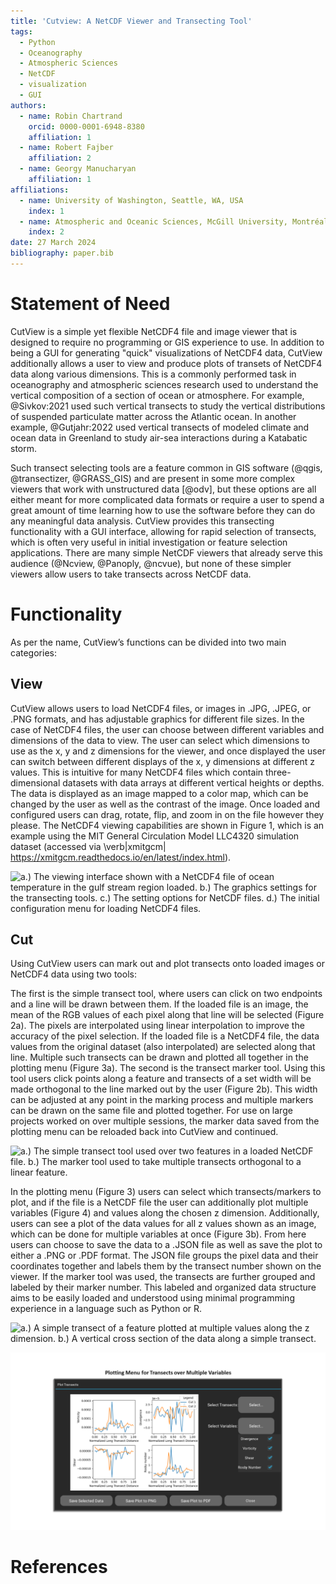 ```yaml
---
title: 'Cutview: A NetCDF Viewer and Transecting Tool'
tags:
  - Python
  - Oceanography
  - Atmospheric Sciences
  - NetCDF
  - visualization
  - GUI
authors:
  - name: Robin Chartrand
    orcid: 0000-0001-6948-8380
    affiliation: 1
  - name: Robert Fajber
    affiliation: 2
  - name: Georgy Manucharyan
    affiliation: 1
affiliations:
  - name: University of Washington, Seattle, WA, USA
    index: 1
  - name: Atmospheric and Oceanic Sciences, McGill University, Montréal, Québec, Canada
    index: 2
date: 27 March 2024
bibliography: paper.bib
---
```


# Statement of Need

CutView is a simple yet flexible NetCDF4 file and image viewer that is designed to require no programming or GIS 
experience to use.  In addition to being a GUI for generating "quick" visualizations of NetCDF4 data, CutView 
additionally allows a user to view and produce plots of transets of NetCDF4 data along various dimensions.  This is a 
commonly performed task in oceanography and atmospheric sciences research used to understand the vertical composition of 
a section of ocean or atmosphere. For example, @Sivkov:2021 used such vertical transects to study the vertical 
distributions of suspended particulate matter across the Atlantic ocean. In another example, @Gutjahr:2022 used vertical 
transects of modeled climate and ocean data in Greenland to study air-sea interactions during a Katabatic storm.

Such transect selecting tools are a feature common in GIS software (@qgis, @transectizer, @GRASS_GIS) and are present in 
some more complex viewers that work with unstructured data [@odv], but these options are all either meant for more 
complicated data formats or require a user to spend a great amount of time learning how to use the software before they 
can do any meaningful data analysis. CutView provides this transecting functionality with a GUI interface, allowing for 
rapid selection of transects, which is often very useful in initial investigation or feature selection applications. 
There are many simple NetCDF viewers that already serve this audience (@Ncview, @Panoply, @ncvue), but none of these 
simpler viewers allow users to take transects across NetCDF data.

# Functionality

As per the name, CutView’s functions can be divided into two main categories:

## View

CutView allows users to load NetCDF4 files, or images in .JPG, .JPEG, or .PNG formats, and has adjustable graphics for 
different file sizes. In the case of NetCDF4 files, the user can choose between different variables and dimensions of 
the data to view. The user can select which dimensions to use as the x, y and z dimensions for the viewer, and once 
displayed the user can switch between different displays of the x, y dimensions at different z values. This is intuitive 
for many NetCDF4 files which contain three-dimensional datasets with data arrays at different vertical heights or 
depths. The data is displayed as an image mapped to a color map, which can be changed by the user as well as the 
contrast of the image. Once loaded and configured users can drag, rotate, flip, and zoom in on the file however they 
please. The NetCDF4 viewing capabilities are shown in Figure 1, which is an example using the MIT General Circulation 
Model LLC4320 simulation dataset (accessed via \verb|xmitgcm| https://xmitgcm.readthedocs.io/en/latest/index.html).

![a.) The viewing interface shown with a NetCDF4 file of ocean temperature in the gulf stream region loaded. b.) 
The graphics settings for the transecting tools. c.) The setting options for NetCDF files. d.) The initial configuration 
menu for loading NetCDF4 files. ](images/paper_fig_1.png)

## Cut

Using CutView users can mark out and plot transects onto loaded images or NetCDF4 data using two tools:

The first is the simple transect tool, where users can click on two endpoints and a line will be drawn between them. If 
the loaded file is an image, the mean of the RGB values of each pixel along that line will be selected (Figure 2a). The pixels are 
interpolated using linear interpolation to improve the accuracy of the pixel selection. If the loaded file is a NetCDF4 
file, the data values from the original dataset (also interpolated) are selected along that line. Multiple such 
transects can be drawn and plotted all together in the plotting menu (Figure 3a). The second is the transect marker tool. 
Using this tool users click points along a feature and transects of a set width will be made orthogonal to the line 
marked out by the user (Figure 2b). This width can be adjusted at any point in the marking process and multiple markers 
can be drawn on the same file and plotted together. For use on large projects worked on over multiple sessions, the 
marker data saved from the plotting menu can be reloaded back into CutView and continued.

![a.) The simple transect tool used over two features in a loaded NetCDF file. b.) The marker tool used to take multiple 
transects orthogonal to a linear feature.](images/paper_fig_2.png)

In the plotting menu (Figure 3) users can select which transects/markers to plot, and if the file is a NetCDF file the 
user can additionally plot multiple variables (Figure 4) and values along the chosen z dimension. Additionally, users can see a 
plot of the data values for all z values shown as an image, which can be done for multiple variables at once (Figure 3b). From here 
users can choose to save the data to a .JSON file as well as save the plot to either a .PNG or .PDF format. The JSON 
file groups the pixel data and their coordinates together and labels them by the transect number shown on the viewer. If 
the marker tool was used, the transects are further grouped and labeled by their marker number. This labeled and 
organized data structure aims to be easily loaded and understood using minimal programming experience in a language such
as Python or R.

![a.) A simple transect of a feature plotted at multiple values along the z dimension. b.) A vertical cross section of 
the data along a simple transect.](images/paper_fig_3.png)

![Simple transects taken over various variables in the NetCDF4 file.](images/paper_fig_4.png)

# References